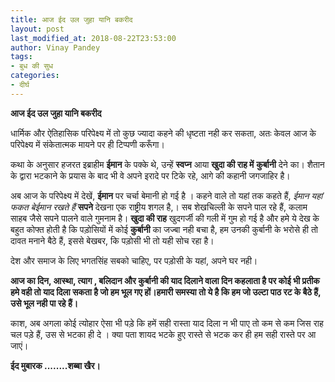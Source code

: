 ```yaml
---
title: आज ईद उल जुहा यानि बकरीद
layout: post
last_modified_at: 2018-08-22T23:53:00
author: Vinay Pandey
tags:
- बुध की सुध
categories:
- दीर्घ
---
```

**आज ईद उल जुहा यानि बकरीद**

धार्मिक और ऐतिहासिक परिपेक्ष्य  में तो कुछ ज्यादा कहने की धृष्टता नही कर सकता, अतः केवल आज के परिपेक्ष्य में संकेतात्मक मायने पर ही टिप्पणी करूँगा। 

कथा के अनुसार हजरत इब्राहीम **ईमान** के पक्के थे, उन्हें **स्वप्न** आया **खुदा की राह में** **कुर्बानी** देने का। शैतान के द्वारा भटकाने के प्रयास के बाद भी वे अपने इरादे पर टिके रहे, आगे की कहानी जगजाहिर है। 

अब आज के परिपेक्ष्य में देखें, **ईमान** पर चर्चा बेमानी हो गई है । कहने वाले तो यहां तक कहते हैं, *ईमान यहां फकत बेईमान रखते हैं* **सपने** देखना एक राष्ट्रीय शगल है,। सब शेखचिल्ली के सपने पाल रहे हैं, कलाम साहब जैसे सपने पालने वाले गुमनाम है। **खुदा की राह**  खुदगर्जी की गली में गुम हो गई है और हमे ये देख के बहुत कोफ्त होती है कि पड़ोसियों में कोई **कुर्बानी** का जज्बा नही बचा है, हम उनकी कुर्बानी के भरोसे ही तो दावत मनाने बैठे हैं, इससे बेखबर, कि पड़ोसी भी तो यही सोच रहा है।

देश और समाज के लिए भगतसिंह सबको चाहिए, पर पड़ोसी के यहां, अपने घर नही।

**आज का दिन, आस्था, त्याग , बलिदान और कुर्बानी की याद दिलाने वाला दिन कहलाता है पर कोई भी प्रतीक हमे वही तो याद दिला सकता है जो हम भूल गए हों।हमारी समस्या तो ये है कि हम जो उल्टा पाठ रट के बैठे हैं, उसे भूल नही पा रहे हैं।** 

काश, अब अगला कोई त्योहार ऐसा भी पड़े कि हमें सही रास्ता याद दिला न भी पाए तो कम से कम जिस राह चल पड़े हैं, उस से भटका ही दे । क्या पता शायद भटके हुए रास्ते से भटक कर ही हम सही रास्ते पर आ जाएं। 

**ईद मुबारक ........शब्बा खैर।**



